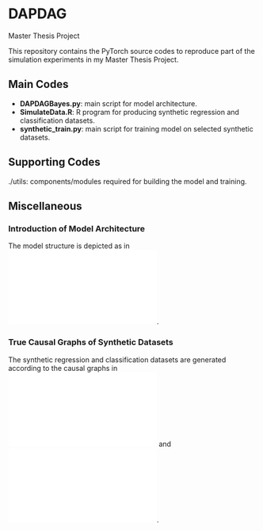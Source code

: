 # DAPDAG
Master Thesis Project

This repository contains the PyTorch source codes to reproduce part of the simulation experiments in my Master Thesis Project.

## Main Codes
- **DAPDAGBayes.py**: main script for model architecture.
- **SimulateData.R**: R program for producing synthetic regression and classification datasets.
- **synthetic_train.py**: main script for training model on selected synthetic datasets.

## Supporting Codes

./utils: components/modules required for building the model and training.

## Miscellaneous

### Introduction of Model Architecture
The model structure is depicted as in ![model](./figures/dapcastion.pdf).

### True Causal Graphs of Synthetic Datasets
The synthetic regression and classification datasets are generated according to the causal graphs in ![graph1](./figures/regdag2.pdf) and ![graph2](./figures/cla_dag.pdf).
